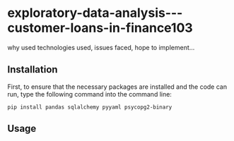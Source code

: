 # exploratory-data-analysis---customer-loans-in-finance103

why used technologies used, issues faced, hope to implement...

## Installation
First, to ensure that the necessary packages are installed and the code can run, type the following command into the command line:
```
pip install pandas sqlalchemy pyyaml psycopg2-binary
```
## Usage


